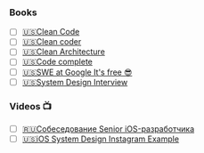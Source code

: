 ### Books
- [ ] [🇺🇸Clean Code](https://www.oreilly.com/library/view/clean-code-a/9780136083238/)
- [ ] [🇺🇸Clean coder](https://www.oreilly.com/library/view/clean-coder-the/9780132542913/)
- [ ] [🇺🇸Clean Architecture](https://www.amazon.com/Clean-Architecture-Craftsmans-Software-Structure/dp/0134494164)
- [ ] [🇺🇸Code complete](https://www.oreilly.com/library/view/code-complete-2nd/0735619670/)
- [ ] [🇺🇸SWE at Google It's free 😎](https://abseil.io/resources/swe-book)
- [ ] [🇺🇸System Design Interview](https://iosinterviewguide.com/system-design-interview)

### Videos 📺
- [ ] [🇷🇺Собеседование Senior iOS-разработчика](https://www.youtube.com/watch?v=CadPMJJsl0E)
- [ ] [🇺🇸iOS System Design Instagram Example](https://www.youtube.com/watch?v=irUTptJWc9o)
